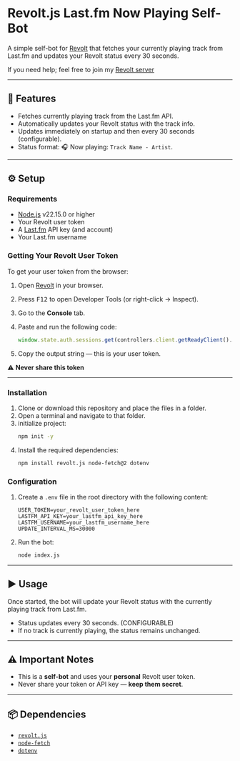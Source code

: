 # Revolt.js Last.fm Now Playing Self-Bot

A simple self-bot for [Revolt](https://revolt.chat) that fetches your currently playing track from Last.fm and updates your Revolt status every 30 seconds.

If you need help; feel free to join my [Revolt server](https://rvlt.gg/XJBzRjg9)

---

## 🎵 Features

- Fetches currently playing track from the Last.fm API.
- Automatically updates your Revolt status with the track info.
- Updates immediately on startup and then every 30 seconds (configurable).
- Status format: 🎧 Now playing: `Track Name - Artist`.

---

## ⚙️ Setup

### Requirements

- [Node.js](https://nodejs.org/) v22.15.0 or higher  
- Your Revolt user token 
- A [Last.fm](https://www.last.fm) API key (and account)
- Your Last.fm username

### Getting Your Revolt User Token

To get your user token from the browser:

1. Open [Revolt](https://app.revolt.chat) in your browser.
2. Press <kbd>F12</kbd> to open Developer Tools (or right-click → Inspect).
3. Go to the **Console** tab.
4. Paste and run the following code:

    ```js
    window.state.auth.sessions.get(controllers.client.getReadyClient().user._id).session.token
    ```

5. Copy the output string — this is your user token.

⚠️ **Never share this token** 

---

### Installation

1. Clone or download this repository and place the files in a folder.
2. Open a terminal and navigate to that folder.
3. initialize project:
    ```bash
    npm init -y
    ```
4. Install the required dependencies:
    ```bash
    npm install revolt.js node-fetch@2 dotenv
    ```

### Configuration

1. Create a `.env` file in the root directory with the following content:

    ```env
    USER_TOKEN=your_revolt_user_token_here
    LASTFM_API_KEY=your_lastfm_api_key_here
    LASTFM_USERNAME=your_lastfm_username_here
    UPDATE_INTERVAL_MS=30000
    ```

2. Run the bot:

    ```bash
    node index.js
    ```

---

## ▶️ Usage

Once started, the bot will update your Revolt status with the currently playing track from Last.fm.

- Status updates every 30 seconds. (CONFIGURABLE)
- If no track is currently playing, the status remains unchanged.

---

## ⚠️ Important Notes

- This is a **self-bot** and uses your **personal** Revolt user token.
- Never share your token or API key — **keep them secret**.

---

## 📦 Dependencies

- [`revolt.js`](https://github.com/revoltchat/revolt.js)
- [`node-fetch`](https://www.npmjs.com/package/node-fetch)
- [`dotenv`](https://www.npmjs.com/package/dotenv)
